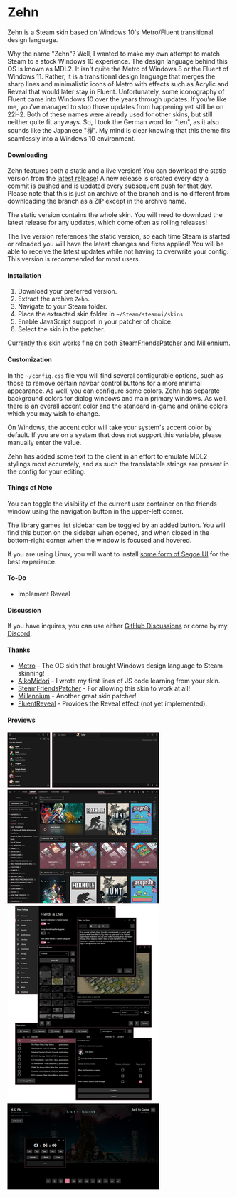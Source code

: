 # Zehn
Zehn is a Steam skin based on Windows 10's Metro/Fluent transitional design language.

Why the name "Zehn"? Well, I wanted to make my own attempt to match Steam to a stock Windows 10 experience. The design language behind this OS is known as MDL2. It isn't quite the Metro of Windows 8 or the Fluent of Windows 11. Rather, it is a transitional design language that merges the sharp lines and minimalistic icons of Metro with effects such as Acrylic and Reveal that would later stay in Fluent. Unfortunately, some iconography of Fluent came into Windows 10 over the years through updates. If you're like me, you've managed to stop those updates from happening yet still be on 22H2. Both of these names were already used for other skins, but still neither quite fit anyways. So, I took the German word for "ten", as it also sounds like the Japanese "禅". My mind is clear knowing that this theme fits seamlessly into a Windows 10 environment.

#### Downloading
Zehn features both a static and a live version! You can download the static version from the [latest release](https://github.com/yurisuika/Zehn/releases/latest)! A new release is created every day a commit is pushed and is updated every subsequent push for that day. Please note that this is just an archive of the branch and is no different from downloading the branch as a ZIP except in the archive name.

The static version contains the whole skin. You will need to download the latest release for any updates, which come often as rolling releases!

The live version references the static version, so each time Steam is started or reloaded you will have the latest changes and fixes applied! You will be able to receive the latest updates while not having to overwrite your config. This version is recommended for most users.

#### Installation
1. Download your preferred version.
2. Extract the archive `Zehn`.
3. Navigate to your Steam folder.
4. Place the extracted skin folder in `~/Steam/steamui/skins`.
5. Enable JavaScript support in your patcher of choice.
6. Select the skin in the patcher.

Currently this skin works fine on both [SteamFriendsPatcher](https://github.com/PhantomGamers/SFP/releases) and [Millennium](https://github.com/ShadowMonster99/millennium-steam-patcher/releases).

#### Customization
In the `~/config.css` file you will find several configurable options, such as those to remove certain navbar control buttons for a more minimal appearance. As well, you can configure some colors. Zehn has separate background colors for dialog windows and main primary windows. As well, there is an overall accent color and the standard in-game and online colors which you may wish to change.

On Windows, the accent color will take your system's accent color by default. If you are on a system that does not support this variable, please manually enter the value.

Zehn has added some text to the client in an effort to emulate MDL2 stylings most accurately, and as such the translatable strings are present in the config for your editing.

#### Things of Note
You can toggle the visibility of the current user container on the friends window using the navigation button in the upper-left corner.

The library games list sidebar can be toggled by an added button. You will find this button on the sidebar when opened, and when closed in the bottom-right corner when the window is focused and hovered.

If you are using Linux, you will want to install [some form of Segoe UI](https://github.com/abhayghatpande/segoe-fonts) for the best experience.

#### To-Do
- Implement Reveal

#### Discussion
If you have inquires, you can use either [GitHub Discussions](https://github.com/yurisuika/Zehn/discussions) or come by my [Discord](https://discord.gg/0zdNEkQle7Qg9C1H).

#### Thanks
- [Metro](https://steamcommunity.com/groups/metroskin) - The OG skin that brought Windows design language to Steam skinning!
- [AikoMidori](https://github.com/AikoMidori/SteamSkins) - I wrote my first lines of JS code learning from your skin.
- [SteamFriendsPatcher](https://github.com/PhantomGamers/SFP/releases) - For allowing this skin to work at all!
- [Millennium](https://github.com/ShadowMonster99/millennium-steam-patcher) - Another great skin patcher!
- [FluentReveal](https://github.com/aleversn/FluentReveal) - Provides the Reveal effect (not yet implemented).

#### Previews
![zehn](https://raw.githubusercontent.com/yurisuika/Zehn/master/assets/zehn.png?raw=true)